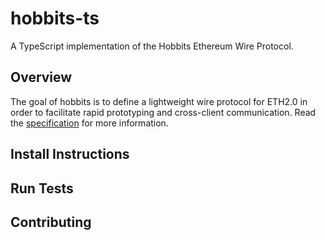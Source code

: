 # hobbits-ts
A TypeScript implementation of the Hobbits Ethereum Wire Protocol.

## Overview
The goal of hobbits is to define a lightweight wire protocol for ETH2.0 in order to facilitate rapid prototyping and cross-client communication. Read the [specification](https://github.com/deltap2p/hobbits/blob/master/specs/spec.md) for more information.

## Install Instructions

## Run Tests

## Contributing
